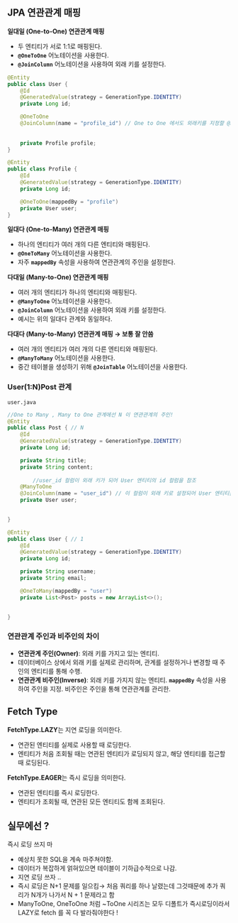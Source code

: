 ## JPA 연관관계 매핑

**일대일 (One-to-One) 연관관계 매핑**

- 두 엔티티가 서로 1:1로 매핑된다.
- **`@OneToOne`** 어노테이션을 사용한다.
- **`@JoinColumn`** 어노테이션을 사용하여 외래 키를 설정한다.

```java
@Entity
public class User {
    @Id
    @GeneratedValue(strategy = GenerationType.IDENTITY)
    private Long id;

    @OneToOne
    @JoinColumn(name = "profile_id") // One to One 에서도 외래키를 지정할 @JoinColumn 필
    
    
    private Profile profile;
}

@Entity
public class Profile {
    @Id
    @GeneratedValue(strategy = GenerationType.IDENTITY)
    private Long id;

    @OneToOne(mappedBy = "profile")
    private User user;
}

```

**일대다 (One-to-Many) 연관관계 매핑**

- 하나의 엔티티가 여러 개의 다른 엔티티와 매핑된다.
- **`@OneToMany`** 어노테이션을 사용한다.
- 자주 **`mappedBy`** 속성을 사용하여 연관관계의 주인을 설정한다.

**다대일 (Many-to-One) 연관관계 매핑**

- 여러 개의 엔티티가 하나의 엔티티와 매핑된다.
- **`@ManyToOne`** 어노테이션을 사용한다.
- **`@JoinColumn`** 어노테이션을 사용하여 외래 키를 설정한다.
- 예시는 위의 일대다 관계와 동일하다.

**다대다 (Many-to-Many) 연관관계 매핑 → 보통 잘 안씀**

- 여러 개의 엔티티가 여러 개의 다른 엔티티와 매핑된다.
- **`@ManyToMany`** 어노테이션을 사용한다.
- 중간 테이블을 생성하기 위해 **`@JoinTable`** 어노테이션을 사용한다.

### User(1:N)Post 관계

`user.java`

```java
//One to Many , Many to One 관계에선 N 이 연관관계의 주인!
@Entity
public class Post { // N
    @Id
    @GeneratedValue(strategy = GenerationType.IDENTITY)
    private Long id;

    private String title;
    private String content;
	
		//user_id 컬럼이 외래 키가 되어 User 엔티티의 id 컬럼을 참조
    @ManyToOne
    @JoinColumn(name = "user_id") // 이 컬럼이 외래 키로 설정되어 User 엔티티를 참조함
    private User user;

    
}
```

```java
@Entity
public class User { // 1
    @Id
    @GeneratedValue(strategy = GenerationType.IDENTITY)
    private Long id;

    private String username;
    private String email;

    @OneToMany(mappedBy = "user")
    private List<Post> posts = new ArrayList<>();

    
}
```

### **연관관계 주인과 비주인의 차이**

- **연관관계 주인(Owner)**: 외래 키를 가지고 있는 엔티티.
- 데이터베이스 상에서 외래 키를 실제로 관리하며, 관계를 설정하거나 변경할 때 주인의 엔티티를 통해 수행.
- **연관관계 비주인(Inverse)**: 외래 키를 가지지 않는 엔티티. **`mappedBy`** 속성을 사용하여 주인을 지정. 비주인은 주인을 통해 연관관계를 관리한.

## Fetch Type

**FetchType.LAZY**는 지연 로딩을 의미한다.

- 연관된 엔티티를 실제로 사용할 때 로딩한다.
- 엔티티가 처음 조회될 때는 연관된 엔티티가 로딩되지 않고, 해당 엔티티를 접근할 때 로딩된다.

**FetchType.EAGER**는 즉시 로딩을 의미한다.

- 연관된 엔티티를 즉시 로딩한다.
- 엔티티가 조회될 때, 연관된 모든 엔티티도 함께 조회된다.

## 실무에선 ?

즉시 로딩 쓰지 마

- 예상치 못한 SQL을 계속 마주쳐야함.
- 데이터가 복잡하게 얽혀있으면 테이블이 기하급수적으로 나감.
- 지연 로딩 쓰자 ..
- 즉시 로딩은 N+1 문제를 일으킴→ 처음 쿼리를 하나 날렸는데 그것때문에 추가 쿼리가 N개가 나가서 N + 1 문제라고 함
- ManyToOne, OneToOne 처럼 ~ToOne 시리즈는 모두 디폴트가 즉시로딩이라서 LAZY로 fetch 를 꼭 다 발라줘야한다 !
